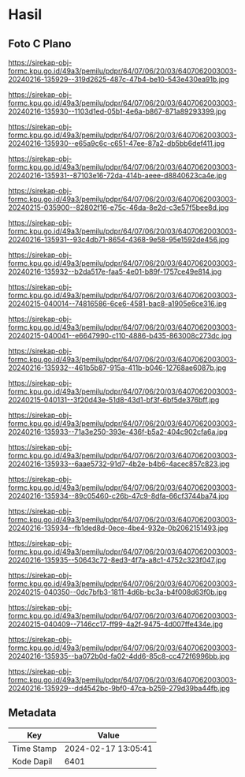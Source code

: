 # Hasil

## Foto C Plano

https://sirekap-obj-formc.kpu.go.id/49a3/pemilu/pdpr/64/07/06/20/03/6407062003003-20240216-135929--319d2625-487c-47b4-be10-543e430ea91b.jpg

https://sirekap-obj-formc.kpu.go.id/49a3/pemilu/pdpr/64/07/06/20/03/6407062003003-20240216-135930--1103d1ed-05b1-4e6a-b867-871a89293399.jpg

https://sirekap-obj-formc.kpu.go.id/49a3/pemilu/pdpr/64/07/06/20/03/6407062003003-20240216-135930--e65a9c6c-c651-47ee-87a2-db5bb6def411.jpg

https://sirekap-obj-formc.kpu.go.id/49a3/pemilu/pdpr/64/07/06/20/03/6407062003003-20240216-135931--87103e16-72da-414b-aeee-d8840623ca4e.jpg

https://sirekap-obj-formc.kpu.go.id/49a3/pemilu/pdpr/64/07/06/20/03/6407062003003-20240215-035900--82802f16-e75c-46da-8e2d-c3e57f5bee8d.jpg

https://sirekap-obj-formc.kpu.go.id/49a3/pemilu/pdpr/64/07/06/20/03/6407062003003-20240216-135931--93c4db71-8654-4368-9e58-95e1592de456.jpg

https://sirekap-obj-formc.kpu.go.id/49a3/pemilu/pdpr/64/07/06/20/03/6407062003003-20240216-135932--b2da517e-faa5-4e01-b89f-1757ce49e814.jpg

https://sirekap-obj-formc.kpu.go.id/49a3/pemilu/pdpr/64/07/06/20/03/6407062003003-20240215-040014--74816586-6ce6-4581-bac8-a1905e6ce316.jpg

https://sirekap-obj-formc.kpu.go.id/49a3/pemilu/pdpr/64/07/06/20/03/6407062003003-20240215-040041--e6647990-c110-4886-b435-863008c273dc.jpg

https://sirekap-obj-formc.kpu.go.id/49a3/pemilu/pdpr/64/07/06/20/03/6407062003003-20240216-135932--461b5b87-915a-411b-b046-12768ae6087b.jpg

https://sirekap-obj-formc.kpu.go.id/49a3/pemilu/pdpr/64/07/06/20/03/6407062003003-20240215-040131--3f20d43e-51d8-43d1-bf3f-6bf5de376bff.jpg

https://sirekap-obj-formc.kpu.go.id/49a3/pemilu/pdpr/64/07/06/20/03/6407062003003-20240216-135933--71a3e250-393e-436f-b5a2-404c902cfa6a.jpg

https://sirekap-obj-formc.kpu.go.id/49a3/pemilu/pdpr/64/07/06/20/03/6407062003003-20240216-135933--6aae5732-91d7-4b2e-b4b6-4acec857c823.jpg

https://sirekap-obj-formc.kpu.go.id/49a3/pemilu/pdpr/64/07/06/20/03/6407062003003-20240216-135934--89c05460-c26b-47c9-8dfa-66cf3744ba74.jpg

https://sirekap-obj-formc.kpu.go.id/49a3/pemilu/pdpr/64/07/06/20/03/6407062003003-20240216-135934--fb1ded8d-0ece-4be4-932e-0b2062151493.jpg

https://sirekap-obj-formc.kpu.go.id/49a3/pemilu/pdpr/64/07/06/20/03/6407062003003-20240216-135935--50643c72-8ed3-4f7a-a8c1-4752c323f047.jpg

https://sirekap-obj-formc.kpu.go.id/49a3/pemilu/pdpr/64/07/06/20/03/6407062003003-20240215-040350--0dc7bfb3-1811-4d6b-bc3a-b4f008d63f0b.jpg

https://sirekap-obj-formc.kpu.go.id/49a3/pemilu/pdpr/64/07/06/20/03/6407062003003-20240215-040409--7146cc17-ff99-4a2f-9475-4d007ffe434e.jpg

https://sirekap-obj-formc.kpu.go.id/49a3/pemilu/pdpr/64/07/06/20/03/6407062003003-20240216-135935--ba072b0d-fa02-4dd6-85c8-cc472f6996bb.jpg

https://sirekap-obj-formc.kpu.go.id/49a3/pemilu/pdpr/64/07/06/20/03/6407062003003-20240216-135929--dd4542bc-9bf0-47ca-b259-279d39ba44fb.jpg


## Metadata

| Key        | Value               |
| ---------- | ------------------- |
| Time Stamp | 2024-02-17 13:05:41 |
| Kode Dapil | 6401                |




